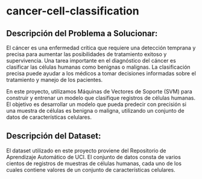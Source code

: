 # cancer-cell-classification

## Descripción del Problema a Solucionar:

El cáncer es una enfermedad crítica que requiere una detección temprana y precisa para aumentar las posibilidades de tratamiento exitoso y supervivencia. Una tarea importante en el diagnóstico del cáncer es clasificar las células humanas como benignas o malignas. La clasificación precisa puede ayudar a los médicos a tomar decisiones informadas sobre el tratamiento y manejo de los pacientes.

En este proyecto, utilizamos Máquinas de Vectores de Soporte (SVM) para construir y entrenar un modelo que clasifique registros de células humanas. El objetivo es desarrollar un modelo que pueda predecir con precisión si una muestra de células es benigna o maligna, utilizando un conjunto de datos de características celulares.

## Descripción del Dataset:

El dataset utilizado en este proyecto proviene del Repositorio de Aprendizaje Automático de UCI. El conjunto de datos consta de varios cientos de registros de muestras de células humanas, cada uno de los cuales contiene valores de un conjunto de características celulares. 
